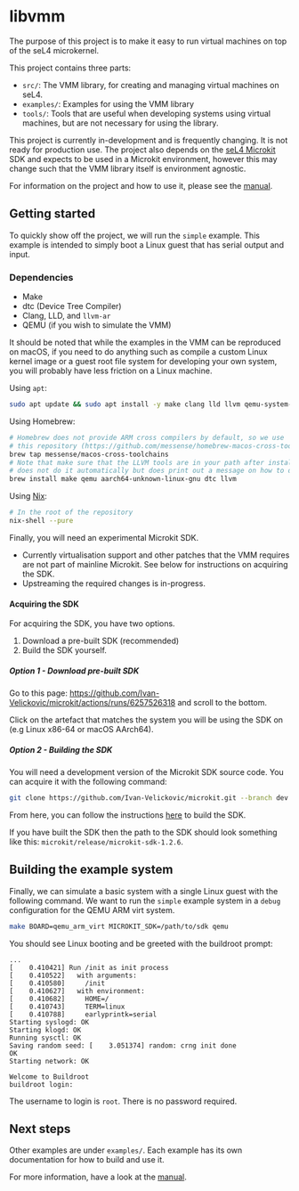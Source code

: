# libvmm

The purpose of this project is to make it easy to run virtual machines on top of the seL4 microkernel.

This project contains three parts:
* `src/`: The VMM library, for creating and managing virtual machines on seL4.
* `examples/`: Examples for using the VMM library
* `tools/`: Tools that are useful when developing systems using virtual machines, but are not
  necessary for using the library.

This project is currently in-development and is frequently changing. It is not ready for
production use. The project also depends on the [seL4 Microkit](https://github.com/seL4/microkit)
SDK and expects to be used in a Microkit environment, however this may change such that the VMM
library itself is environment agnostic.

For information on the project and how to use it, please see the [manual](docs/MANUAL.md).

## Getting started

To quickly show off the project, we will run the `simple` example. This example is
intended to simply boot a Linux guest that has serial output and input.

### Dependencies

* Make
* dtc (Device Tree Compiler)
* Clang, LLD, and `llvm-ar`
* QEMU (if you wish to simulate the VMM)

It should be noted that while the examples in the VMM can be reproduced
on macOS, if you need to do anything such as compile a custom Linux kernel image
or a guest root file system for developing your own system, you will probably have
less friction on a Linux machine.

Using `apt`:

```sh
sudo apt update && sudo apt install -y make clang lld llvm qemu-system-arm device-tree-compiler
```

Using Homebrew:

```sh
# Homebrew does not provide ARM cross compilers by default, so we use
# this repository (https://github.com/messense/homebrew-macos-cross-toolchains).
brew tap messense/macos-cross-toolchains
# Note that make sure that the LLVM tools are in your path after install, Homebrew
# does not do it automatically but does print out a message on how to do it.
brew install make qemu aarch64-unknown-linux-gnu dtc llvm
```

Using [Nix](https://nixos.org/):
```sh
# In the root of the repository
nix-shell --pure
```

Finally, you will need an experimental Microkit SDK.

* Currently virtualisation support and other patches that the VMM requires are
  not part of mainline Microkit. See below for instructions on
  acquiring the SDK.
* Upstreaming the required changes is in-progress.

#### Acquiring the SDK

For acquiring the SDK, you have two options.

1. Download a pre-built SDK (recommended)
2. Build the SDK yourself.

##### Option 1 - Download pre-built SDK

Go to this page: https://github.com/Ivan-Velickovic/microkit/actions/runs/6257526318 and scroll to the bottom.

Click on the artefact that matches the system you will be using the SDK on (e.g Linux x86-64 or macOS AArch64).

##### Option 2 - Building the SDK

You will need a development version of the Microkit SDK source code. You can acquire it with the following command:
```sh
git clone https://github.com/Ivan-Velickovic/microkit.git --branch dev
```

From here, you can follow the instructions
[here](https://github.com/Ivan-Velickovic/microkit/tree/dev) to build the SDK.

If you have built the SDK then the path to the SDK should look something like
this: `microkit/release/microkit-sdk-1.2.6`.

## Building the example system

Finally, we can simulate a basic system with a single Linux guest with the
following command. We want to run the `simple` example system in a `debug`
configuration for the QEMU ARM virt system.
```sh
make BOARD=qemu_arm_virt MICROKIT_SDK=/path/to/sdk qemu
```

You should see Linux booting and be greeted with the buildroot prompt:
```
...
[    0.410421] Run /init as init process
[    0.410522]   with arguments:
[    0.410580]     /init
[    0.410627]   with environment:
[    0.410682]     HOME=/
[    0.410743]     TERM=linux
[    0.410788]     earlyprintk=serial
Starting syslogd: OK
Starting klogd: OK
Running sysctl: OK
Saving random seed: [    3.051374] random: crng init done
OK
Starting network: OK

Welcome to Buildroot
buildroot login:
```

The username to login is `root`. There is no password required.

## Next steps

Other examples are under `examples/`. Each example has its own documentation for
how to build and use it.

For more information, have a look at the [manual](docs/MANUAL.md).
